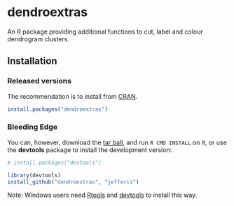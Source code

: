 # dendroextras

An R package providing additional functions to cut, label and colour dendrogram clusters.

## Installation
### Released versions
The recommendation is to install from [CRAN](http://cran.r-project.org/).

```r
install.packages("dendroextras")
```

### Bleeding Edge
You can, however, download the [tar ball](https://github.com/jefferis/dendroextras/tarball/master), and run `R CMD INSTALL` on it, or use the **devtools** package to install the development version:

```r
# install.packages("devtools")

library(devtools)
install_github("dendroextras", "jefferis")
```

Note: Windows users need [Rtools](http://www.murdoch-sutherland.com/Rtools/) and [devtools](http://CRAN.R-project.org/package=devtools) to install this way.
